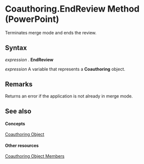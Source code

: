
# Coauthoring.EndReview Method (PowerPoint)

Terminates merge mode and ends the review.


## Syntax

 _expression_ . **EndReview**

 _expression_ A variable that represents a **Coauthoring** object.


## Remarks

Returns an error if the application is not already in merge mode.


## See also


#### Concepts


[Coauthoring Object](ae31f38c-0511-8ca9-ab99-f0f009eb07ea.md)
#### Other resources


[Coauthoring Object Members](bad697c4-326a-ffe9-874b-f77bd8408a87.md)
